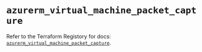 # `azurerm_virtual_machine_packet_capture`

Refer to the Terraform Registory for docs: [`azurerm_virtual_machine_packet_capture`](https://www.terraform.io/docs/providers/azurerm/r/virtual_machine_packet_capture).
